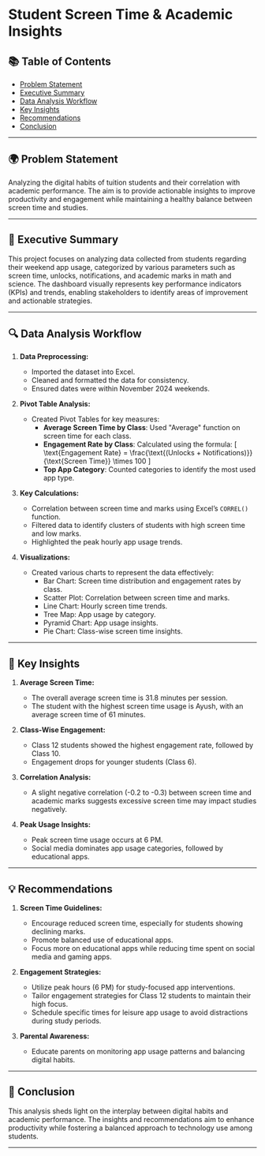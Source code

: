 # Student Screen Time & Academic Insights

## 📚 Table of Contents
- [Problem Statement](#problem-statement)
- [Executive Summary](#executive-summary)
- [Data Analysis Workflow](#data-analysis-workflow)
- [Key Insights](#key-insights)
- [Recommendations ](#recommendations)
- [Conclusion](#conclusion)

---

## 🌍 Problem Statement
Analyzing the digital habits of tuition students and their correlation with academic performance. The aim is to provide actionable insights to improve productivity and engagement while maintaining a healthy balance between screen time and studies.

---

## 📝 Executive Summary
This project focuses on analyzing data collected from students regarding their weekend app usage, categorized by various parameters such as screen time, unlocks, notifications, and academic marks in math and science. The dashboard visually represents key performance indicators (KPIs) and trends, enabling stakeholders to identify areas of improvement and actionable strategies.

---

## 🔍 Data Analysis Workflow
1. **Data Preprocessing:**
   - Imported the dataset into Excel.
   - Cleaned and formatted the data for consistency.
   - Ensured dates were within November 2024 weekends.

2. **Pivot Table Analysis:**
   - Created Pivot Tables for key measures:
     - **Average Screen Time by Class**: Used "Average" function on screen time for each class.
     - **Engagement Rate by Class**: Calculated using the formula: 
       \[ \text{Engagement Rate} = \frac{\text{(Unlocks + Notifications)}}{\text{Screen Time}} \times 100 \]
     - **Top App Category**: Counted categories to identify the most used app type.

3. **Key Calculations:**
   - Correlation between screen time and marks using Excel’s `CORREL()` function.
   - Filtered data to identify clusters of students with high screen time and low marks.
   - Highlighted the peak hourly app usage trends.

4. **Visualizations:**
   - Created various charts to represent the data effectively:
     - Bar Chart: Screen time distribution and engagement rates by class.
     - Scatter Plot: Correlation between screen time and marks.
     - Line Chart: Hourly screen time trends.
     - Tree Map: App usage by category.
     - Pyramid Chart: App usage insights.
     - Pie Chart: Class-wise screen time insights.

---

## 🌟 Key Insights
1. **Average Screen Time:**
   - The overall average screen time is 31.8 minutes per session.
   - The student with the highest screen time usage is Ayush, with an average screen time of 61 minutes.

2. **Class-Wise Engagement:**
   - Class 12 students showed the highest engagement rate, followed by Class 10.
   - Engagement drops for younger students (Class 6).

3. **Correlation Analysis:**
   - A slight negative correlation (-0.2 to -0.3) between screen time and academic marks suggests excessive screen time may impact studies negatively.

4. **Peak Usage Insights:**
   - Peak screen time usage occurs at 6 PM.
   - Social media dominates app usage categories, followed by educational apps.

---

## 💡 Recommendations
1. **Screen Time Guidelines:**
   - Encourage reduced screen time, especially for students showing declining marks.
   - Promote balanced use of educational apps.
   - Focus more on educational apps while reducing time spent on social media and gaming apps.

2. **Engagement Strategies:**
   - Utilize peak hours (6 PM) for study-focused app interventions.
   - Tailor engagement strategies for Class 12 students to maintain their high focus.
   - Schedule specific times for leisure app usage to avoid distractions during study periods.

3. **Parental Awareness:**
   - Educate parents on monitoring app usage patterns and balancing digital habits.

---

## 🏁 Conclusion
This analysis sheds light on the interplay between digital habits and academic performance. The insights and recommendations aim to enhance productivity while fostering a balanced approach to technology use among students.

---



   


